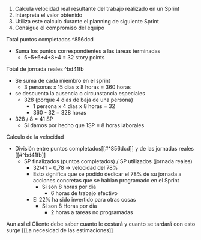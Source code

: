 1. Calcula velocidad real resultante del trabajo realizado en un Sprint
2. Interpreta el valor obtenido
3. Utiliza este calculo durante el planning de siguiente Sprint
4. Consigue el compromiso del equipo

Total puntos completados  ^856dcd
- Suma los puntos correspondientes a las tareas terminadas
	- 5+5+6+4+8+4 = 32 story points

Total de jornada reales ^bd41fb
- Se suma de cada miembro en el sprint
	- 3 personas x 15 dias x 8 horas = 360 horas
- se descuenta la ausencia o circunstancia especiales
	- 328 (porque 4 dias de baja de una persona)
		- 1 persona x 4 dias x 8 horas = 32
		- 360 - 32 = 328 horas 
- 328 / 8 = 41 SP
	- Si damos por hecho que 1SP = 8 horas laborales

Calculo de la velocidad
- División entre puntos completados[[#^856dcd]] y de las jornadas reales [[#^bd41fb]]
	- SP finalizados (puntos completados) / SP utilizados (jornada reales)
		- 32/41 = 0,78 -> velocidad del 78%
		- Esto significa que se podido dedicar el 78% de su jornada a acciones concretas que se habian programado en el Sprint
			- Si son 8 horas por dia
				- 6 horas de trabajo efectivo
		- El 22% ha sido invertido para otras cosas
			- Si son 8 Horas por dia
				- 2 horas a tareas no programadas 

Aun así el Cliente debe saber cuanto le costará y cuanto se tardará con esto surge [[La necesidad de las estimaciones]]